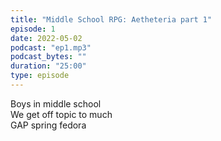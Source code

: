 ```yaml
---
title: "Middle School RPG: Aetheteria part 1"
episode: 1
date: 2022-05-02
podcast: "ep1.mp3"
podcast_bytes: ""
duration: "25:00"
type: episode
---
```


Boys in middle school  
We get off topic to much  
GAP spring fedora
